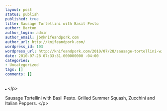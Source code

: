 ```yaml
---
layout: post
status: publish
published: true
title: Sausage Tortellini with Basil Pesto
author: Barton
author_login: admin
author_email: jb@knifeandpork.com
author_url: http://knifeandpork.com/
wordpress_id: 103
wordpress_url: http://knifeandpork.com/2010/07/28/sausage-tortellini-with-basil-pesto/
date: 2010-07-28 07:33:31.000000000 -04:00
categories:
- Uncategorized
tags: []
comments: []
---
```

<p><a href="http:&#47;&#47;www.flickr.com&#47;photos&#47;phy5ics&#47;4837457991&#47;" title="photo sharing"><img src="http:&#47;&#47;farm5.static.flickr.com&#47;4150&#47;4837457991_0e19d4e1f8.jpg" style="border: solid 2px #000000;" alt="" &#47;></a>
<&#47;p>
<p>
Sausage Tortellini with Basil Pesto. Grilled Summer Squash, Zucchini and Italian Peppers.
<&#47;p>
